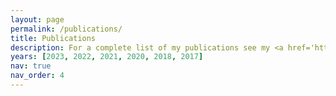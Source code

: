 ```yaml
---
layout: page
permalink: /publications/
title: Publications
description: For a complete list of my publications see my <a href='https://scholar.google.com/citations?user=VK0aS3IAAAAJ&hl=en&oi=ao' style='color:purple;'>google scholar profile</a>. Alternatively, check my <a href='https://www.sems.qmul.ac.uk/staff/n.bempedelis/publications' style='color:purple;'>university webpage</a>.
years: [2023, 2022, 2021, 2020, 2018, 2017]
nav: true
nav_order: 4
---
```


<!-- 
For a complete list of my publications see my [google scholar profile](https://scholar.google.com/citations?user=VK0aS3IAAAAJ&hl=en&oi=ao). Alternatively, check my [university webpage](https://www.sems.qmul.ac.uk/staff/n.bempedelis/publications).
-->

